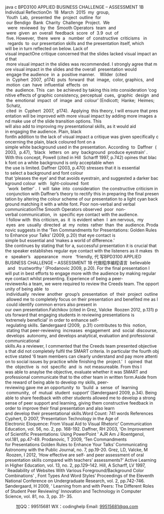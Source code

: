 java c
BPD3100 APPLIED BUSINESS CHALLENGE – ASSESSMENT 1B
Individual ReflectionOn  18  March  2015  my  group,  Youth  Lab,  presented  the  project  outline  for  our Bendigo  Bank  Charity  Challenge  Project.  We   were  reviewed  by  the  Smooth Operators  team  and  were  given  an  overall  feedback  score  of  3.9  out  of  five. However,  there  were  a   number  of  constructive  criticisms   in   regards  to  our presentation skills and the presentation itself, which will be in turn reflected on below.
Lack of visual impactOne critique concerned that the slides lacked visual impact and that  more visual impact in the slides was recommended. I strongly agree that more visual impact in the slides and the overall  presentation would  engage the audience  in  a  positive manner.    Wilder  (cited  in  Cyphert  2007,  p174)  puts  forward  that  image,  color, graphics,  and  motion  can  have  influential  effects  on  the  audience. This  can  be achieved by taking this into consideration ‘cognitive effects of graphic consistency, perceptual  cues,  graphic  design  and  the  emotional  impact  of  image  and  colour’ (Endicott;  Hanke;  Heimes;  Schatz,  cited  in  Cyphert  2007,  p174).  Applying  this theory, I will ensure that presentation will be improved with more visual impact by adding more images and make use of the slide transition options. This will also add to improving my presentational skills, as it would aid in engaging the audience.
Plain, black fontIn addition to the lack of visual impact a critique was given specifically concerning the plain, black coloured font on a simple white background used in the presentation. According  to  Daffner  (2003,  p.47),  ‘black   letters  on  any  background  produce eyestrain’ . With this concept, Powell (cited in Hill  Scharff 1997, p.742) opines that black font on a white background is only acceptable when the use is limited. Daffner (2003, p.470) stresses that it is essential to select a background and font colour that ‘pleases the eye’ and that avoids eyestrain, and suggested a darker background colour  with   light-coloured  font   ‘work  better’ .  I  will  take  into  consideration  the constructive criticism in conjunction with Daffner’s theory to rectify this in preparing the final presentation by altering the colour scheme of our presentation to a light cyan background matching it with a white font.
Poor non-verbal and verbal communicationThe Smooth Operators observed  poor  non-verbal communication,  in  specific eye contact with the audience.  I follow with  this criticism, as  it  is evident when  I  am nervous,  my  eyes  are  usually  directed  at  my  notes  rather  than  the  audience. Prodanovic suggests in the ‘Ten Commandments for Presentations: Golden Rules to Enhance your Talks’ (2009, p.20) that eye contact is simple but essential and ‘makes a world of difference.’ She continues by stating that for a, successful presentation it is crucial that the speaker establishes regular eye contact with the listeners as it makes  the   speaker’s   appearance   more   ‘friendly, 代 写BPD3100 APPLIED BUSINESS CHALLENGE – ASSESSMENT 1B
代做程序编程语言  believable   and   trustworthy ’ (Prodanovic 2009, p.20). For the final presentation I will put in best efforts to engage more with the audience by making regular eye contact whilst presenting.
Experience of being a peer-reviewerAs a team, we were required to review the Creeds team. The opportunity of being able  to  individually  review  another  group’s  presentation  of  their  project  outline allowed me to completely focus on their presentation and benefited me as I could identify common errors also present in our own presentation.Falchikov (cited in Grez, Valcke  Roozen 2012, p.131) puts forward that engaging students in reviewing presentations is ‘extremely beneficial’ in order to enhance self- regulating skills. Søndergaard (2009,  p.31) contributes to this  notion,  stating that peer-reviewing  increases  engagement  and  social  discourse,  develops  autonomy, and develops analytical, evaluation and professional communicational skills.As a reviewer, I commented that the Creeds team presented objectives that did not completely fulfil the SMART criteria. In particular the fourth objective stated ‘6 team members can clearly understand and pay more attention to social issues by practice while finishing the  project.’  I  opined  that  the  objective  is  not  specific  and  is  not measureable. From this I was able to anaylse the objective, evaluate whether it was SMART and professional communicate that to the other team in written form.Aside from the reward of being able to develop my skills, peer-reviewing gave me an opportunity  to  ‘build  a  sense  of  learning  community,  of  mutual  student  support’ (Søndergaard 2009, p.34). Being able to share feedback with other students allowed me to develop a strong sense of peer support and learning, giving them constructive feedback in order to improve their final presentation and also learn and develop their presentational skills.Word Count: 741 words
References
Cyphert, D 2007, ‘Presentation Technology in the Age of Electronic Eloquence: From Visual Aid to Visual Rhetoric’ Communication Education, vol. 56, no. 2, pp. 168-192.
Daffner, RH 2003, ‘On Improvement of Scientific Presentations: Using PowerPoint ’ AJR Am J Roentgenol, vol.181, pp.47-49.
Prodanovic, T 2009, ‘Ten Commandments for Presentations Golden Rules to Enhance Your Talks’ Communicating Astronomy with the Public Journal, no. 7, pp.19-20.
Grez, LD, Valcke, M  Roozen, I 2012, ‘How effective are self- and peer assessment of oral presentation skills compared with teachers’ assessments?’ Active Learning in Higher Education, vol. 13, no. 2, pp.129–142.
Hill, A  Scharff, LV 1997, ‘ Readability of Websites With Various Foreground/Background Color Combinations’ , Font Types And Word Styles’ Proceedings of the Eleventh National Conference on Undergraduate Research, vol. 2, pp.742-746.
Søndergaard, H 2009, ‘ Learning from and with Peers: The Different Roles of Student Peer Reviewing’ Innovation and Technology in Computer Science, vol. 81, no. 3, pp. 31- 35.







         
加QQ：99515681  WX：codinghelp  Email: 99515681@qq.com
